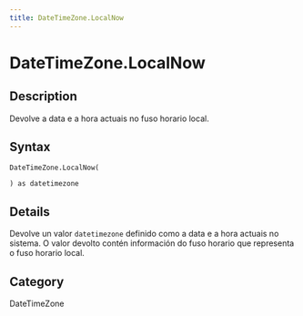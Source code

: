 ```yaml
---
title: DateTimeZone.LocalNow
---
```


# DateTimeZone.LocalNow


## Description

Devolve a data e a hora actuais no fuso horario local.


## Syntax

```powerquery
DateTimeZone.LocalNow(

) as datetimezone
```


## Details

Devolve un valor <code>datetimezone</code> definido como a data e a hora actuais no sistema.    O valor devolto contén información do fuso horario que representa o fuso horario local.



## Category
DateTimeZone
